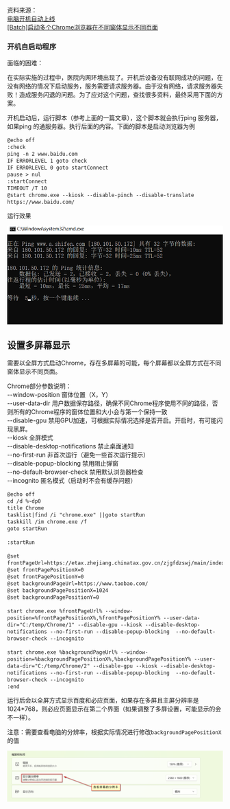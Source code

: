 资料来源：<br/>
[电脑开机自动上线](https://www.cnblogs.com/nanstar/p/13301860.html)<br/>
[[Batch]启动多个Chrome浏览器在不同窗体显示不同页面](https://blog.csdn.net/theodore26/article/details/85236710)


### 开机自启动程序

面临的困难：

在实际实施的过程中，医院内网环境出现了。开机后设备没有联网成功的问题，在没有网络的情况下启动服务，服务需要请求服务器。由于没有网络，请求服务器失败！造成服务闪退的问题。为了应对这个问题，查找很多资料，最终采用下面的方案。

开机启动后，运行脚本（参考上面的一篇文章），这个脚本就会执行ping 服务器，如果ping 的通服务器。执行后面的内容。下面的脚本是启动浏览器为例

```
@echo off
:check
ping -n 2 www.baidu.com
IF ERRORLEVEL 1 goto check
IF ERRORLEVEL 0 goto startConnect
pause > nul
:startConnect
TIMEOUT /T 10
@start chrome.exe --kiosk --disable-pinch --disable-translate https://www.baidu.com/
```

运行效果

![image-20230130173600119](img\image-20230130173600119.png ':size=60%')

## 设置多屏幕显示
需要以全屏方式启动Chrome，存在多屏幕的可能，每个屏幕都以全屏方式在不同窗体显示不同页面。

 Chrome部分参数说明：<br/>
 --window-position 窗体位置（X，Y）<br/>
 --user-data-dir 用户数据保存路径，确保不同Chrome程序使用不同的路径，否则所有的Chrome程序的窗体位置和大小会与第一个保持一致<br/>
 --disable-gpu 禁用GPU加速，可根据实际情况选择是否开启。开启时，有可能闪现黑屏。<br/>
 --kiosk 全屏模式<br/>
 --disable-desktop-notifications 禁止桌面通知<br/>
 --no-first-run 非首次运行（避免一些首次运行提示）<br/>
 --disable-popup-blocking 禁用阻止弹窗<br/>
 --no-default-browser-check 禁用默认浏览器检查<br/>
 --incognito 匿名模式（启动时不会有缓存问题）


~~~~
@echo off
cd /d %~dp0
title Chrome
tasklist|find /i "chrome.exe" ||goto startRun
taskkill /im chrome.exe /f
goto startRun
 
:startRun
 
@set frontPageUrl=https://etax.zhejiang.chinatax.gov.cn/zjgfdzswj/main/index.html
@set frontPagePositionX=0
@set frontPagePositionY=0
@set backgroundPageUrl=https://www.taobao.com/
@set backgroundPagePositionX=1024
@set backgroundPagePositionY=0
 
start chrome.exe %frontPageUrl% --window-position=%frontPagePositionX%,%frontPagePositionY% --user-data-dir="C:/temp/Chrome/1" --disable-gpu --kiosk --disable-desktop-notifications --no-first-run --disable-popup-blocking  --no-default-browser-check --incognito
 
start chrome.exe %backgroundPageUrl% --window-position=%backgroundPagePositionX%,%backgroundPagePositionY% --user-data-dir="C:/temp/Chrome/2" --disable-gpu --kiosk --disable-desktop-notifications --no-first-run --disable-popup-blocking  --no-default-browser-check --incognito
:end
~~~~

运行后会以全屏方式显示百度和必应页面，如果存在多屏且主屏分辨率是1024*768，则必应页面显示在第二个界面（如果调整了多屏设置，可能显示的会不一样）。

注意：需要查看电脑的分辨率，根据实际情况进行修改`backgroundPagePositionX`的值

![image-20230221115335372](img\image-20230221115335372.png)